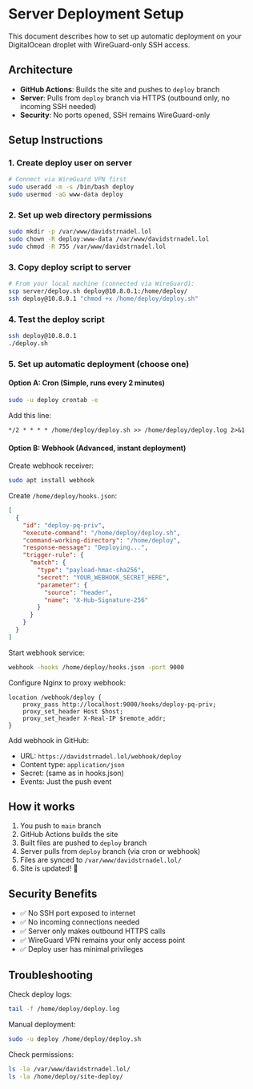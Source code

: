 # Server Deployment Setup

This document describes how to set up automatic deployment on your DigitalOcean droplet with WireGuard-only SSH access.

## Architecture

- **GitHub Actions**: Builds the site and pushes to `deploy` branch
- **Server**: Pulls from `deploy` branch via HTTPS (outbound only, no incoming SSH needed)
- **Security**: No ports opened, SSH remains WireGuard-only

## Setup Instructions

### 1. Create deploy user on server

```bash
# Connect via WireGuard VPN first
sudo useradd -m -s /bin/bash deploy
sudo usermod -aG www-data deploy
```

### 2. Set up web directory permissions

```bash
sudo mkdir -p /var/www/davidstrnadel.lol
sudo chown -R deploy:www-data /var/www/davidstrnadel.lol
sudo chmod -R 755 /var/www/davidstrnadel.lol
```

### 3. Copy deploy script to server

```bash
# From your local machine (connected via WireGuard):
scp server/deploy.sh deploy@10.8.0.1:/home/deploy/
ssh deploy@10.8.0.1 "chmod +x /home/deploy/deploy.sh"
```

### 4. Test the deploy script

```bash
ssh deploy@10.8.0.1
./deploy.sh
```

### 5. Set up automatic deployment (choose one)

#### Option A: Cron (Simple, runs every 2 minutes)

```bash
sudo -u deploy crontab -e
```

Add this line:
```
*/2 * * * * /home/deploy/deploy.sh >> /home/deploy/deploy.log 2>&1
```

#### Option B: Webhook (Advanced, instant deployment)

Create webhook receiver:

```bash
sudo apt install webhook
```

Create `/home/deploy/hooks.json`:
```json
[
  {
    "id": "deploy-pq-priv",
    "execute-command": "/home/deploy/deploy.sh",
    "command-working-directory": "/home/deploy",
    "response-message": "Deploying...",
    "trigger-rule": {
      "match": {
        "type": "payload-hmac-sha256",
        "secret": "YOUR_WEBHOOK_SECRET_HERE",
        "parameter": {
          "source": "header",
          "name": "X-Hub-Signature-256"
        }
      }
    }
  }
]
```

Start webhook service:
```bash
webhook -hooks /home/deploy/hooks.json -port 9000
```

Configure Nginx to proxy webhook:
```nginx
location /webhook/deploy {
    proxy_pass http://localhost:9000/hooks/deploy-pq-priv;
    proxy_set_header Host $host;
    proxy_set_header X-Real-IP $remote_addr;
}
```

Add webhook in GitHub:
- URL: `https://davidstrnadel.lol/webhook/deploy`
- Content type: `application/json`
- Secret: (same as in hooks.json)
- Events: Just the push event

## How it works

1. You push to `main` branch
2. GitHub Actions builds the site
3. Built files are pushed to `deploy` branch
4. Server pulls from `deploy` branch (via cron or webhook)
5. Files are synced to `/var/www/davidstrnadel.lol/`
6. Site is updated! 🎉

## Security Benefits

- ✅ No SSH port exposed to internet
- ✅ No incoming connections needed
- ✅ Server only makes outbound HTTPS calls
- ✅ WireGuard VPN remains your only access point
- ✅ Deploy user has minimal privileges

## Troubleshooting

Check deploy logs:
```bash
tail -f /home/deploy/deploy.log
```

Manual deployment:
```bash
sudo -u deploy /home/deploy/deploy.sh
```

Check permissions:
```bash
ls -la /var/www/davidstrnadel.lol/
ls -la /home/deploy/site-deploy/
```
